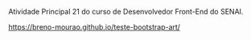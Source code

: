 Atividade Principal 21 do curso de Desenvolvedor Front-End do SENAI.


https://breno-mourao.github.io/teste-bootstrap-art/
